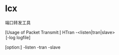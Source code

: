# lcx

端口转发工具

[Usage of Packet Transmit:]
HTran -<listen|tran|slave> <option> [-log logfile]

[option:]
    -listen <ConnectPort> <TransmitPort>
    -tran   <ConnectPort> <TransmitHost> <TransmitPort>
    -slave <ConnectHost> <ConnectPort> <TransmitHost> <TransmitPort>